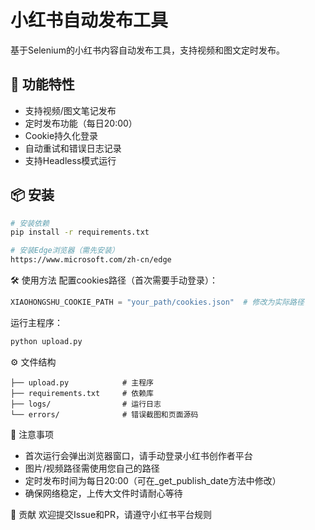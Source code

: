 # 小红书自动发布工具

基于Selenium的小红书内容自动发布工具，支持视频和图文定时发布。


## 🚀 功能特性
- 支持视频/图文笔记发布
- 定时发布功能（每日20:00）
- Cookie持久化登录
- 自动重试和错误日志记录
- 支持Headless模式运行

## 📦 安装
```bash
# 安装依赖
pip install -r requirements.txt

# 安装Edge浏览器（需先安装）
https://www.microsoft.com/zh-cn/edge
```

🛠️ 使用方法
配置cookies路径（首次需要手动登录）：
```python
XIAOHONGSHU_COOKIE_PATH = "your_path/cookies.json"  # 修改为实际路径
```
运行主程序：

```python
python upload.py
```
⚙️ 文件结构

```plainText
├── upload.py            # 主程序
├── requirements.txt     # 依赖库
├── logs/                # 运行日志
└── errors/              # 错误截图和页面源码
```

📌 注意事项
- 首次运行会弹出浏览器窗口，请手动登录小红书创作者平台
- 图片/视频路径需使用您自己的路径
- 定时发布时间为每日20:00（可在_get_publish_date方法中修改）
- 确保网络稳定，上传大文件时请耐心等待

🤝 贡献
欢迎提交Issue和PR，请遵守小红书平台规则

